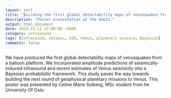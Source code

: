 ```yaml
---
layout: post
title: "Building the first global detectability maps of venusquakes from the atmosphere"
description: "Poster presentation at the AGU23."
output: html_document
date: 2023-12-11 17:00:00 -0400
category: infrasound
tags: [infrasound, seismic, AIR, Venus, planetary science, Bayesian]
comments: false
---
```


We have produced the first global detectability maps of venusquakes from a balloon platform. We incorporated amplitude predictions of seismically-induced infrasound and recent estimates of Venus seismicity into a Bayesian probabilistic framework. This study paves the way towards building the next round of geophysical planetary missions to Venus. This poster was presented by Celine Marie Solberg, MSc student from he University Of Oslo:<br><br>

<object 
  data="/images/2023.12.11_AGU_AIR_poster_shared.pdf " 
  width="1000" 
  height="1000" 
  type="application/pdf"></object>